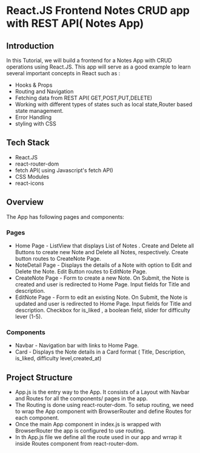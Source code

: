 # React.JS Frontend Notes CRUD app with REST API( Notes App)

## Introduction
In this Tutorial, we will build a frontend for a Notes App with CRUD operations using React.JS. This app will serve as a good example to learn several important concepts in React such as :
- Hooks & Props 
- Routing and Navigation
- Fetching data from REST API( GET,POST,PUT,DELETE)
- Working with different types of states such as local state,Router based state management.
- Error Handling
- styling with CSS

## Tech Stack
- React.JS
- react-router-dom
- fetch API( using Javascript's fetch API)
- CSS Modules
- react-icons

## Overview
The App has following pages and components:
### Pages
- Home Page - ListView that displays List of Notes . Create and Delete all Buttons to create new Note and Delete all Notes, respectively. Create button routes to CreateNote Page.
- NoteDetail Page - Displays the details of a Note with option to Edit and Delete the Note. Edit Button routes to EditNote Page.
- CreateNote Page - Form to create a new Note. On Submit, the Note is created and user is redirected to Home Page. Input fields for Title and description. 
- EditNote Page - Form to edit an existing Note. On Submit, the Note is updated and user is redirected to Home Page. Input fields for Title and description. Checkbox for is_liked , a boolean field, slider for difficulty lever (1-5).

### Components
- Navbar - Navigation bar with links to Home Page.
- Card - Displays the Note details in a Card format ( Title, Description, is_liked, difficulty level,created_at)


## Project Structure
 - App.js is the entry way to the App. It consists of a Layout with Navbar and Routes for all the components/ pages in the app.
 - The Routing is done using react-router-dom. To setup routing, we need to wrap the App component with BrowserRouter and define Routes for each component.
 - Once the main App component in index.js is wrapped with BrowserRouter the app is configured to use routing.
 - In th App.js file we define all the route used in our app and wrrap it inside Routes component from react-router-dom.